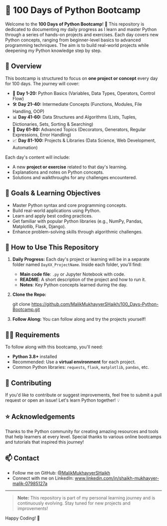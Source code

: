 
# 🐍 100 Days of Python Bootcamp

Welcome to the **100 Days of Python Bootcamp**! 🚀 This repository is dedicated to documenting my daily progress as I learn and master Python through a series of hands-on projects and exercises. Each day covers new Python concepts, ranging from beginner-level basics to advanced programming techniques. The aim is to build real-world projects while deepening my Python knowledge step by step.
## 📅 Overview

This bootcamp is structured to focus on **one project or concept** every day for 100 days. The journey will cover:

- 🧠 **Day 1-20:** Python Basics (Variables, Data Types, Operators, Control Flow)
- 🛠️ **Day 21-40:** Intermediate Concepts (Functions, Modules, File Handling, OOP)
- 📊 **Day 41-60:** Data Structures and Algorithms (Lists, Tuples, Dictionaries, Sets, Sorting & Searching)
- 🤖 **Day 61-80:** Advanced Topics (Decorators, Generators, Regular Expressions, Error Handling)
- 📈 **Day 81-100:** Projects & Libraries (Data Science, Web Development, Automation)

Each day's content will include:
- A new **project or exercise** related to that day's learning.
- Explanations and notes on Python concepts.
- Solutions and walkthroughs for any challenges encountered.



## 🚀 Goals & Learning Objectives

- Master Python syntax and core programming concepts.
- Build real-world applications using Python.
- Learn and apply best coding practices.
- Get familiar with popular Python libraries (e.g., NumPy, Pandas, Matplotlib, Flask, Django).
- Enhance problem-solving skills through algorithmic challenges.



## 📝 How to Use This Repository

1. **Daily Progress:** Each day's project or learning will be in a separate folder named `DayXX_ProjectName`. Inside each folder, you'll find:
    - **Main code file**: `.py` or Jupyter Notebook with code.
    - **README**: A short description of the project and how to run it.
    - **Notes**: Key Python concepts learned during the day.
  
2. **Clone the Repo:** 
   
   git clone https://github.com/MalikMukhayyerSHaikh/100_Days-Python-Bootcamp.git
   

3. **Follow Along:** You can follow along and try the projects yourself!



## 🧑‍💻 Requirements

To follow along with this bootcamp, you'll need:
- **Python 3.8+** installed
- Recommended: Use a **virtual environment** for each project.
- Common Python libraries: `requests`, `flask`, `matplotlib`, `pandas`, etc.



## 🤝 Contributing

If you'd like to contribute or suggest improvements, feel free to submit a pull request or open an issue! Let's learn Python together! 💡



## ⭐️ Acknowledgements

Thanks to the Python community for creating amazing resources and tools that help learners at every level. Special thanks to various online bootcamps and tutorials that inspired this journey!



## 📫 Contact

- Follow me on GitHub: [@MalikMukhayyerSHaikh](https://github.com/MalikMukhayyerSHaikh)
- Connect with me on LinkedIn: www.linkedin.com/in/shaikh-mukhayyer-malik-07985127a
---

> **Note:** This repository is part of my personal learning journey and is continuously evolving. Stay tuned for new projects and improvements!



Happy Coding! 🐍

